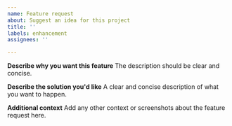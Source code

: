 ```yaml
---
name: Feature request
about: Suggest an idea for this project
title: ''
labels: enhancement
assignees: ''

---
```


**Describe why you want this feature**
The description should be clear and concise.

**Describe the solution you'd like**
A clear and concise description of what you want to happen.

**Additional context**
Add any other context or screenshots about the feature request here.
